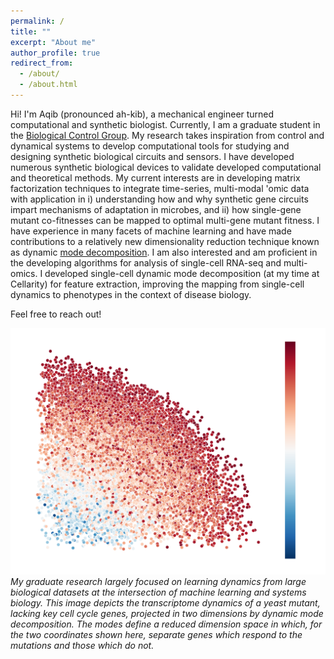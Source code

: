 ```yaml
---
permalink: /
title: ""
excerpt: "About me"
author_profile: true
redirect_from: 
  - /about/
  - /about.html
---
```


Hi! I'm Aqib (pronounced ah-kib), a mechanical engineer turned computational and synthetic biologist. Currently, I am a graduate student in the [Biological Control Group](https://yeung.me.ucsb.edu/). My research takes inspiration from control and dynamical systems to develop computational tools for studying and designing synthetic biological circuits and sensors. I have developed numerous synthetic biological devices to validate developed computational and theoretical methods. My current interests are in developing matrix factorization techniques to integrate time-series, multi-modal 'omic data with application in i) understanding how and why synthetic gene circuits impart mechanisms of adaptation in microbes, and ii) how single-gene mutant co-fitnesses can be mapped to optimal multi-gene mutant fitness. I have experience in many facets of machine learning and have made contributions to a relatively new dimensionality reduction technique known as dynamic [mode decomposition](https://en.wikipedia.org/wiki/Dynamic_mode_decomposition). I am also interested and am proficient in the developing algorithms for analysis of single-cell RNA-seq and multi-omics. I developed single-cell dynamic mode decomposition (at my time at Cellarity) for feature extraction, improving the mapping from single-cell dynamics to phenotypes in the context of disease biology. 

Feel free to reach out! 

![dmd](/images/dmd_proj_yeast.png)  
*My graduate research largely focused on learning dynamics from large biological datasets at the intersection of machine learning and systems biology. This image depicts the transcriptome dynamics of a yeast mutant, lacking key cell cycle genes, projected in two dimensions by dynamic mode decomposition. The modes define a reduced dimension space in which, for the two coordinates shown here, separate genes which respond to the mutations and those which do not.* 
